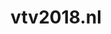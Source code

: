 ---
layout: post
title:  "vtv2018.nl"
internal_url:  "/dutchgov/vtv2018.nl.html"
categories: dutchgov
---